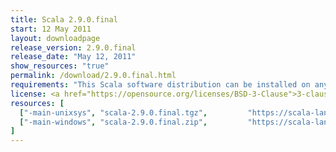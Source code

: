 ```yaml
---
title: Scala 2.9.0.final
start: 12 May 2011
layout: downloadpage
release_version: 2.9.0.final
release_date: "May 12, 2011"
show_resources: "true"
permalink: /download/2.9.0.final.html
requirements: "This Scala software distribution can be installed on any Unix-like or Windows system. It requires the Java runtime version 1.6 or 1.7."
license: <a href="https://opensource.org/licenses/BSD-3-Clause">3-clause BSD license</a>
resources: [
  ["-main-unixsys", "scala-2.9.0.final.tgz",         "https://scala-lang.org/files/archive/scala-2.9.0.final.tgz",         "Mac OS X, Unix, Cygwin",  "25 MB"],
  ["-main-windows", "scala-2.9.0.final.zip",         "https://scala-lang.org/files/archive/scala-2.9.0.final.zip",         "Windows",                 "25 MB"]
]
---
```




